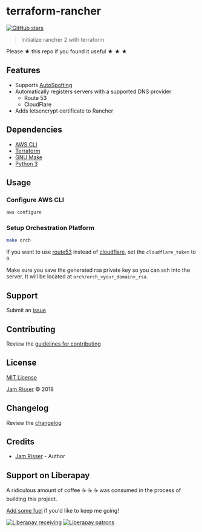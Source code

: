 # terraform-rancher

[![GitHub stars](https://img.shields.io/github/stars/codejamninja/terraform-rancher.svg?style=social&label=Stars)](https://github.com/codejamninja/terraform-rancher)

> Initialize rancher 2 with terraform

Please ★ this repo if you found it useful ★ ★ ★


## Features

* Supports [AutoSpotting](https://github.com/cristim/autospotting)
* Automatically registers servers with a supported DNS provider
    * Route 53
    * CloudFlare
* Adds letsencrypt certificate to Rancher


## Dependencies

* [AWS CLI](https://aws.amazon.com/cli)
* [Terraform](https://terraform.io)
* [GNU Make](https://www.gnu.org/software/make)
* [Python 3](https://www.python.org)


## Usage

### Configure AWS CLI

```sh
aws configure
```

### Setup Orchestration Platform

```sh
make orch
```

If you want to use [route53](https://aws.amazon.com/route53) instead of [cloudflare](https://www.cloudflare.com),
set the `cloudflare_token` to `0`.

Make sure you save the generated rsa private key so you can ssh into the server.
It will be located at `orch/orch_<your_domain>_rsa`.


## Support

Submit an [issue](https://github.com/codejamninja/terraform-rancher/issues/new)


## Contributing

Review the [guidelines for contributing](https://github.com/codejamninja/terraform-rancher/blob/master/CONTRIBUTING.md)


## License

[MIT License](https://github.com/codejamninja/terraform-rancher/blob/master/LICENSE)

[Jam Risser](https://codejam.ninja) © 2018


## Changelog

Review the [changelog](https://github.com/codejamninja/terraform-rancher/blob/master/CHANGELOG.md)


## Credits

* [Jam Risser](https://codejam.ninja) - Author


## Support on Liberapay

A ridiculous amount of coffee ☕ ☕ ☕ was consumed in the process of building this project.

[Add some fuel](https://liberapay.com/codejamninja/donate) if you'd like to keep me going!

[![Liberapay receiving](https://img.shields.io/liberapay/receives/codejamninja.svg?style=flat-square)](https://liberapay.com/codejamninja/donate)
[![Liberapay patrons](https://img.shields.io/liberapay/patrons/codejamninja.svg?style=flat-square)](https://liberapay.com/codejamninja/donate)

